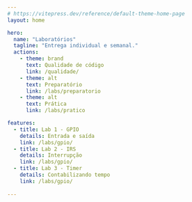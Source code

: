 ```yaml
---
# https://vitepress.dev/reference/default-theme-home-page
layout: home

hero:
  name: "Laboratórios" 
  tagline: "Entrega individual e semanal."
  actions:
    - theme: brand
      text: Qualidade de código
      link: /qualidade/
    - theme: alt
      text: Preparatório
      link: /labs/preparatorio
    - theme: alt
      text: Prática
      link: /labs/pratico

features:
  - title: Lab 1 - GPIO
    details: Entrada e saída 
    link: /labs/gpio/
  - title: Lab 2 - IRS
    details: Interrupção
    link: /labs/gpio/
  - title: Lab 3 - Timer
    details: Contabilizando tempo
    link: /labs/gpio/
  
---
```



